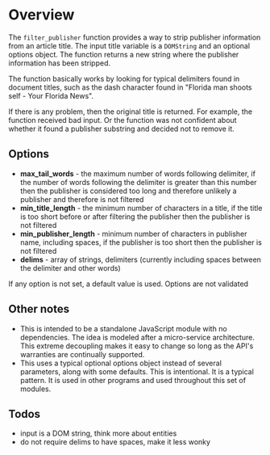 # Overview
The `filter_publisher` function provides a way to strip publisher information from an article title. The input title variable is a `DOMString` and an optional options object. The function returns a new string where the publisher information has been stripped.

The function basically works by looking for typical delimiters found in document titles, such as the dash character found in &quot;Florida man shoots self - Your Florida News&quot;.

If there is any problem, then the original title is returned. For example, the function received bad input. Or the function was not confident about whether it found a publisher substring and decided not to remove it.

## Options

* **max_tail_words** - the maximum number of words following delimiter, if the number of words following the delimiter is greater than this number then the publisher is considered too long and therefore unlikely a publisher and therefore is not filtered
* **min_title_length** - the minimum number of characters in a title, if the title is too short before or after filtering the publisher then the publisher is not filtered
* **min_publisher_length** - minimum number of characters in publisher name, including spaces, if the publisher is too short then the publisher is not filtered
* **delims** - array of strings, delimiters (currently including spaces between the delimiter and other words)

If any option is not set, a default value is used. Options are not validated

## Other notes

* This is intended to be a standalone JavaScript module with no dependencies. The idea is modeled after a micro-service architecture. This extreme decoupling makes it easy to change so long as the API's warranties are continually supported.
* This uses a typical optional options object instead of several parameters, along with some defaults. This is intentional. It is a typical pattern. It is used in other programs and used throughout this set of modules.

## Todos

* input is a DOM string, think more about entities
* do not require delims to have spaces, make it less wonky

